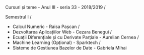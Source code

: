 Cursuri și teme - Anul III - seria 33 - 2018/2019 /

Semestrul I / 
* Calcul Numeric - Raisa Pașcan /
* Dezvoltarea Aplicațiilor Web - Cezara Benegui /
* Ecuații Diferențiale și cu Derivate Parțiale - Aurelian Cernea /
* Machine Learning (Opțional) - Sparktech / 
* Sisteme de Gestiunea Bazelor de Date - Gabriela Mihai

